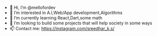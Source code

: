 - 👋 Hi, I’m @mellofordev
- 👀 I’m interested in A.I,Web/App development,Algorithms
- 🌱 I’m currently learning React,Dart,some math 
- 💞️ I’m looking to build some projects that will help society in some ways
- 📫 Contact me: https://instagram.com/sreedhar_k.s/

<!---
mellofordev/mellofordev is a ✨ special ✨ repository because its `README.md` (this file) appears on your GitHub profile.
You can click the Preview link to take a look at your changes.
--->
